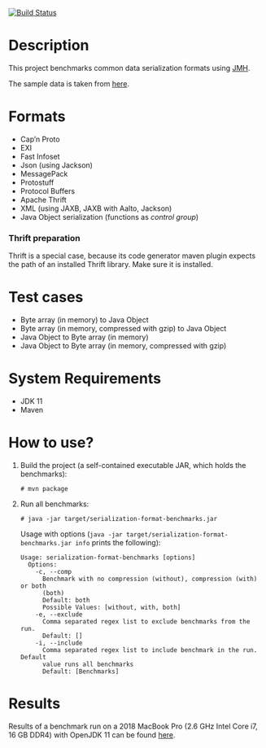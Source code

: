 [![Build Status](https://travis-ci.org/FIT-Mobility/serialization-format-benchmarks.svg?branch=master)](https://travis-ci.org/FIT-Mobility/serialization-format-benchmarks)


# Description

This project benchmarks common data serialization formats using [JMH](http://openjdk.java.net/projects/code-tools/jmh/).

The sample data is taken from [here](https://github.com/maximn/SerializationPerformanceTest_CSharp/blob/master/SerializationPerformanceTest/TestData/BelgianBeer/Data/beers.xml).

# Formats

- Cap’n Proto
- EXI
- Fast Infoset
- Json (using Jackson)
- MessagePack
- Protostuff
- Protocol Buffers
- Apache Thrift
- XML (using JAXB, JAXB with Aalto, Jackson)
- Java Object serialization (functions as _control group_)

### Thrift preparation

Thrift is a special case, because its code generator maven plugin expects the path of an installed Thrift library.
Make sure it is installed.


# Test cases

- Byte array (in memory) to Java Object
- Byte array (in memory, compressed with gzip) to Java Object
- Java Object to Byte array (in memory)
- Java Object to Byte array (in memory, compressed with gzip)


# System Requirements

* JDK 11
* Maven 

# How to use?

1. Build the project (a self-contained executable JAR, which holds the benchmarks):

    ```
    # mvn package
    ```

2. Run all benchmarks:

    ```
    # java -jar target/serialization-format-benchmarks.jar
    ```
    
    Usage with options (`java -jar target/serialization-format-benchmarks.jar info` prints the following):
    
     ```
     Usage: serialization-format-benchmarks [options]
       Options:
         -c, --comp
           Benchmark with no compression (without), compression (with) or both
           (both)
           Default: both
           Possible Values: [without, with, both]
         -e, --exclude
           Comma separated regex list to exclude benchmarks from the run.
           Default: []
         -i, --include
           Comma separated regex list to include benchmark in the run. Default
           value runs all benchmarks
           Default: [Benchmarks]
     ```
    

# Results

Results of a benchmark run on a 2018 MacBook Pro (2.6 GHz Intel Core i7, 16 GB DDR4) with OpenJDK 11 can be found [here](results.txt).
